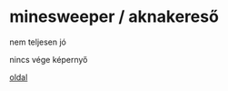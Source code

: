 # minesweeper / aknakereső
nem teljesen jó

nincs vége képernyő

[oldal](https://paltsm.github.io/minesweeper_alap/)